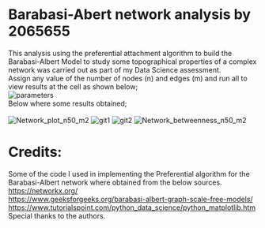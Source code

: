 # Barabasi-Abert network analysis by 2065655
This analysis using the preferential attachment algorithm to build the Barabasi-Albert Model 
to study some topographical properties of a complex network was carried out as part of my Data Science assessment. 
<br/>
Assign any value of the number of nodes (n) and edges (m) and run all to view results at the cell as shown below;
<br/>
![parameters](https://user-images.githubusercontent.com/106328663/195442005-69a24192-2a29-4c7f-99c3-a37a459a2c1d.jpg)
<br/>
Below where some results obtained;
<br/>
<br/>
![Network_plot_n50_m2](https://user-images.githubusercontent.com/106328663/195438336-a34b4c40-310b-4b4d-9d91-a9c9df1123a0.png)
![git1](https://user-images.githubusercontent.com/106328663/195438411-d36aacaa-9685-46d3-9eb9-125dfe15d170.png)
![git2](https://user-images.githubusercontent.com/106328663/195438447-c6d66665-da70-4b29-850b-49edefc44449.png)
![Network_betweenness_n50_m2](https://user-images.githubusercontent.com/106328663/195438525-4fb783ad-8fd4-456d-9b22-df3badcb8a17.png)



# Credits:
Some of the code I used in implementing the Preferential algorithm for the Barabasi-Albert network where obtained from the below sources.
https://networkx.org/<br/>
https://www.geeksforgeeks.org/barabasi-albert-graph-scale-free-models/<br/>
https://www.tutorialspoint.com/python_data_science/python_matplotlib.htm<br/>
Special thanks to the authors.
